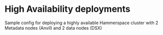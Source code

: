 # High Availability deployments

Sample config for deploying a highly available Hammerspace cluster with
2 Metadata nodes (Anvil) and 2 data nodes (DSX)
